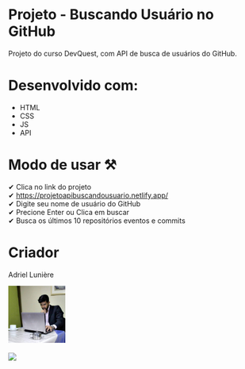 # Projeto - Buscando Usuário no GitHub

Projeto do curso DevQuest, com API de busca de usuários do GitHub.

# Desenvolvido com:
- HTML 
- CSS 
- JS
- API

 # Modo de usar ⚒

✔ Clica no link do projeto<br>
✔ https://projetoapibuscandousuario.netlify.app/ <br>
✔ Digite seu nome de usuário do GitHub<br>
✔ Precione Enter ou Clica em buscar<br>
✔ Busca os últimos 10 repositórios eventos e commits<br>


# Criador

 Adriel Lunière

<img src="https://github.com/AdrielLuniere/API-BuscandoUsuario-GitHub/blob/main/src/img/apple-touch-icon.png" width=115><br><br>
<a href="https://www.linkedin.com/in/adriel-lunière-41b88716a" target="_blank"><img src="https://img.shields.io/badge/-LinkedIn-%230077B5?style=for-the-badge&logo=linkedin&logoColor=white" target="_blank"></a> 
